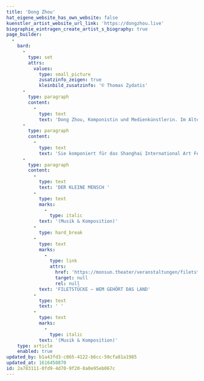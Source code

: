 ```yaml
---
title: 'Dong Zhou'
hat_eigene_website_has_own_website: false
kuenstler_artist_website_url_link: 'https://dongzhou.live'
biographie_eintragen_create_artist_s_biography: true
page_builder:
  -
    bard:
      -
        type: set
        attrs:
          values:
            type: small_picture
            zusatzinfo_zeigen: true
            kleinbild_zusatzinfo: '© Thomas Zydatis'
      -
        type: paragraph
        content:
          -
            type: text
            text: 'Dong Zhou, Komponistin und Medienkünstlerin. Im Alter von 3 Jahren beginnt sie mit dem Klavierspiel, einige Jahre später folgt Geigenunterricht. Als Violinistin arbeitete sie 7 Jahre für das Shanghai Studenten Orchester. Sie erwirbt Ihren B.A. Music Design vom Shanghai Conservatory of Music und M.A. Multimediale Komposition von der Hochschule für Musik und Theater Hamburg bei Professor Georg Hajdu und Professor Elmar Lampson. Zurzeit promoviert sie an der Leuphana Universität bei Professor Rolf Großmann.'
      -
        type: paragraph
        content:
          -
            type: text
            text: 'Sie komponiert für das Shanghai International Art Festival, Hamburg CLAB Festival und das ZKM Karlsruhe. 2018 gewinnt sie den ersten Preis beim ICMC 2018 Hacker-N-Makerthon und erreicht 2019 das Finale des Deutschen Musikwettbewerbs.'
      -
        type: paragraph
        content:
          -
            type: text
            text: 'DER KLEINE MENSCH '
          -
            type: text
            marks:
              -
                type: italic
            text: '(Musik & Komposition)'
          -
            type: hard_break
          -
            type: text
            marks:
              -
                type: link
                attrs:
                  href: 'https://monsun.theater/veranstaltungen/filetstuecke'
                  target: null
                  rel: null
            text: 'FILETSTÜCKE – WEM GEHÖRT DAS LAND'
          -
            type: text
            text: ' '
          -
            type: text
            marks:
              -
                type: italic
            text: '(Musik & Komposition)'
    type: article
    enabled: true
updated_by: b1a43fd3-c865-4122-b6cc-50cfa81a1985
updated_at: 1616450870
id: 2a783111-0fd9-4d70-9f20-8a0e95eb067c
---
```

